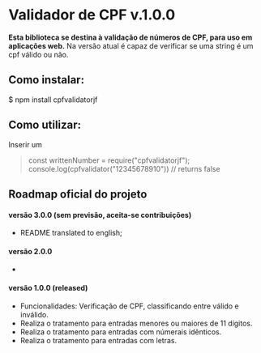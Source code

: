 # Validador de CPF v.1.0.0

**Esta biblioteca se destina à validação de números de CPF,  para uso em aplicações web.**  Na versão atual é capaz de verificar se uma string é um cpf válido ou não.

## [](https://github.com/jayferreira/cpfvalidator-#como-instalar)Como instalar:

$  npm install cpfvalidatorjf

## [](https://github.com/jayferreira/cpfvalidator#como-utilizar)Como utilizar:

Inserir um 

> const writtenNumber = require("cpfvalidatorjf");
> console.log(cpfvalidator("12345678910"))
> // returns false

## [](https://github.com/jayferreira/cpfvalidator#roadmap-oficial-do-projeto)Roadmap oficial do projeto

#### [](https://github.com/jayferreira/cpfvalidator#vers%C3%A3o-300-sem-previs%C3%A3o-aceita-se-contribui%C3%A7%C3%B5es)versão 3.0.0 (sem previsão, aceita-se contribuições)

-   README translated to english;

#### [](https://github.com/jayferreira/cpfvalidator#vers%C3%A3o-200-previs%C3%A3o-outubro2018)versão 2.0.0 

-

#### [](https://github.com/jayferreira/cpfvalidator#vers%C3%A3o-100-released)versão 1.0.0 (released)

-   Funcionalidades: Verificação de CPF, classificando entre válido e inválido.
-   Realiza o tratamento para entradas menores ou maiores de 11 dígitos.
- Realiza o tratamento para entradas com númerais idênticos. 
- Realiza o tratamento para entradas com letras. 